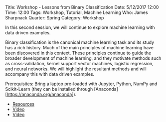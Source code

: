 Title: Workshop - Lessons from Binary Classification
Date: 5/12/2017 12:00
Time: 12:00 
Tags: Workshop, Tutorial, Machine Learning
Who: James Sharpnack
Quarter: Spring
Category: Workshop

In this second session, we will continue to explore machine learning with
data driven examples.

Binary classification is the canonical machine learning task and its study
has a rich history.  Much of the main principles of machine learning have
been discovered in this context.  These principles continue to guide the
broader development of machine learning, and they motivate methods such as
cross-validation, kernel support vector machines, logistic regression, and
neural networks.  We will highlight the resultant methods and will
accompany this with data driven examples.
    
Prerequisites: Bring a laptop pre-loaded with Jupyter, Python, NumPy and
    Scikit-Learn (they can be installed through [Anaconda][https://anaconda.org/anaconda]).

+ [Resources](https://github.com/jsharpna/DavisSML/tree/master/lectures/classify)
+ [Video](https://www.youtube.com/watch?v=dHbze3AYG8I)
+ [Video](https://www.youtube.com/watch?v=T64qdgdGRmw)
